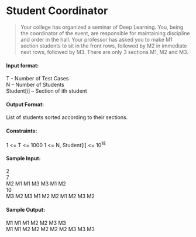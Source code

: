 # Student Coordinator

> Your college has organized a seminar of Deep Learning. You, being the coordinator of the event, are responsible for maintaining discipline and order in the hall. Your professor has asked you to make M1 section students to sit in the front rows, followed by M2 in immediate next rows, followed by M3. There are only 3 sections M1, M2 and M3.

#### Input format:
T - Number of Test Cases <br>
N – Number of Students <br>
Student[i] – Section of ith student

#### Output Format:
List of students sorted according to their sections.

#### Constraints:
1 <= T <= 1000
1 <= N, Student[i] <= 10<sup>18</sup>

#### Sample Input:
2 <br>
7 <br>
M2 M1 M1 M3 M3 M1 M2 <br>
10 <br>
M3 M2 M3 M1 M2 M2 M1 M2 M3 M2

#### Sample Output:
M1 M1 M1 M2 M2 M3 M3 <br>
M1 M1 M2 M2 M2 M2 M2 M3 M3 M3